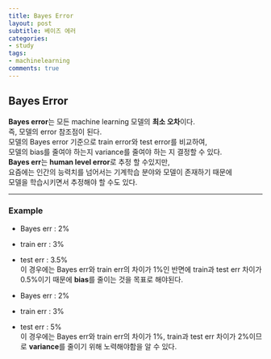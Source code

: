 ```yaml
---
title: Bayes Error
layout: post
subtitle: 베이즈 에러
categories:
- study
tags:
- machinelearning
comments: true
---
```


## Bayes Error
**Bayes error**는 모든 machine learning 모델의 **최소 오차**이다.  
즉, 모델의 error 참조점이 된다.  
모델의 Bayes error 기준으로 train error와 test error를 비교하여,  
모델의 bias를 줄여야 하는지 variance를 줄여야 하는 지 결정할 수 있다.  
**Bayes err**는 **human level error**로 추정 할 수있지만,  
요즘에는 인간의 능력치를 넘어서는 기계학습 분야와 모델이 존재하기 때문에  
모델을 학습시키면서 추정해야 할 수도 있다.

---

### Example
- Bayes err : 2%
- train err : 3%
- test err : 3.5%  
이 경우에는 Bayes err와 train err의 차이가 1%인 반면에 train과 test err 차이가 0.5%이기 때문에 **bias**를 줄이는 것을 목표로 해야된다.

- Bayes err : 2%
- train err : 3%
- test err : 5%  
이 경우에는 Bayes err와 train err의 차이가 1%, train과 test err 차이가 2%이므로 **variance**를 줄이기 위해 노력해야함을 알 수 있다.
